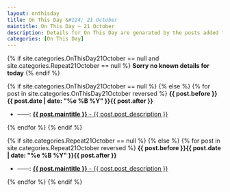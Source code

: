 ```yaml
---
layout: onthisday
title: On This Day &#124; 21 October
maintitle: On This Day — 21 October
description: Details for On This Day are genarated by the posts added to the website so the content is subject to changes/updates over time.
categories: [On This Day]
---
```


{% if site.categories.OnThisDay21October == null and site.categories.Repeat21October == null %}
<strong>Sorry no known details for today</strong>
{% endif %}

{% if site.categories.OnThisDay21October == null %}
{% else %}
{% for post in site.categories.OnThisDay21October reversed %}
<strong>{{ post.before }}{{ post.date | date: "%e %B %Y" }}{{ post.after }}</strong>
<ul>
<li> ——: <a href="{{ post.url }}"><strong>{{ post.maintitle }}</strong> - {{ post.post_description }}</a></li>
</ul>
{% endfor %}
{% endif %}

{% if site.categories.Repeat21October == null %}
{% else %}
{% for post in site.categories.Repeat21October reversed %}
<strong>{{ post.before }}{{ post.date | date: "%e %B %Y" }}{{ post.after }}</strong>
<ul>
<li> ——: <a href="{{ post.url }}"><strong>{{ post.maintitle }}</strong> - {{ post.post_description }}</a></li>
</ul>
{% endfor %}
{% endif %}
